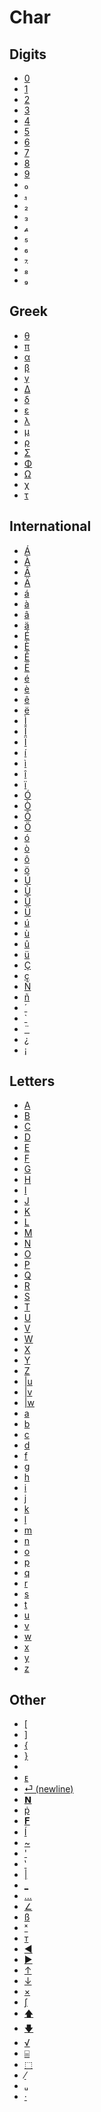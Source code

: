 # Char


## Digits

 * <a href="../tokens/0x30.md" title="0x30">0</a>
 * <a href="../tokens/0x31.md" title="0x31">1</a>
 * <a href="../tokens/0x32.md" title="0x32">2</a>
 * <a href="../tokens/0x33.md" title="0x33">3</a>
 * <a href="../tokens/0x34.md" title="0x34">4</a>
 * <a href="../tokens/0x35.md" title="0x35">5</a>
 * <a href="../tokens/0x36.md" title="0x36">6</a>
 * <a href="../tokens/0x37.md" title="0x37">7</a>
 * <a href="../tokens/0x38.md" title="0x38">8</a>
 * <a href="../tokens/0x39.md" title="0x39">9</a>
 * <a href="../tokens/0xBBE0.md" title="0xBBE0">₀</a>
 * <a href="../tokens/0xBBE1.md" title="0xBBE1">₁</a>
 * <a href="../tokens/0xBBE2.md" title="0xBBE2">₂</a>
 * <a href="../tokens/0xBBE3.md" title="0xBBE3">₃</a>
 * <a href="../tokens/0xBBE4.md" title="0xBBE4">₄</a>
 * <a href="../tokens/0xBBE5.md" title="0xBBE5">₅</a>
 * <a href="../tokens/0xBBE6.md" title="0xBBE6">₆</a>
 * <a href="../tokens/0xBBE7.md" title="0xBBE7">₇</a>
 * <a href="../tokens/0xBBE8.md" title="0xBBE8">₈</a>
 * <a href="../tokens/0xBBE9.md" title="0xBBE9">₉</a>

## Greek

 * <a href="../tokens/0x5B.md" title="0x5B">θ</a>
 * <a href="../tokens/0xAC.md" title="0xAC">π</a>
 * <a href="../tokens/0xBB9F.md" title="0xBB9F">α</a>
 * <a href="../tokens/0xBBA0.md" title="0xBBA0">β</a>
 * <a href="../tokens/0xBBA1.md" title="0xBBA1">γ</a>
 * <a href="../tokens/0xBBA2.md" title="0xBBA2">Δ</a>
 * <a href="../tokens/0xBBA3.md" title="0xBBA3">δ</a>
 * <a href="../tokens/0xBBA4.md" title="0xBBA4">ε</a>
 * <a href="../tokens/0xBBA5.md" title="0xBBA5">λ</a>
 * <a href="../tokens/0xBBA6.md" title="0xBBA6">μ</a>
 * <a href="../tokens/0xBBA8.md" title="0xBBA8">ρ</a>
 * <a href="../tokens/0xBBA9.md" title="0xBBA9">Σ</a>
 * <a href="../tokens/0xBBAB.md" title="0xBBAB">Φ</a>
 * <a href="../tokens/0xBBAC.md" title="0xBBAC">Ω</a>
 * <a href="../tokens/0xBBAE.md" title="0xBBAE">χ</a>
 * <a href="../tokens/0xBBCC.md" title="0xBBCC">τ</a>

## International

 * <a href="../tokens/0xBB6E.md" title="0xBB6E">Á</a>
 * <a href="../tokens/0xBB6F.md" title="0xBB6F">À</a>
 * <a href="../tokens/0xBB70.md" title="0xBB70">Â</a>
 * <a href="../tokens/0xBB71.md" title="0xBB71">Ä</a>
 * <a href="../tokens/0xBB72.md" title="0xBB72">á</a>
 * <a href="../tokens/0xBB73.md" title="0xBB73">à</a>
 * <a href="../tokens/0xBB74.md" title="0xBB74">â</a>
 * <a href="../tokens/0xBB75.md" title="0xBB75">ä</a>
 * <a href="../tokens/0xBB76.md" title="0xBB76">É</a>
 * <a href="../tokens/0xBB77.md" title="0xBB77">È</a>
 * <a href="../tokens/0xBB78.md" title="0xBB78">Ê</a>
 * <a href="../tokens/0xBB79.md" title="0xBB79">Ë</a>
 * <a href="../tokens/0xBB7A.md" title="0xBB7A">é</a>
 * <a href="../tokens/0xBB7B.md" title="0xBB7B">è</a>
 * <a href="../tokens/0xBB7C.md" title="0xBB7C">ê</a>
 * <a href="../tokens/0xBB7D.md" title="0xBB7D">ë</a>
 * <a href="../tokens/0xBB7F.md" title="0xBB7F">Ì</a>
 * <a href="../tokens/0xBB80.md" title="0xBB80">Î</a>
 * <a href="../tokens/0xBB81.md" title="0xBB81">Ï</a>
 * <a href="../tokens/0xBB82.md" title="0xBB82">í</a>
 * <a href="../tokens/0xBB83.md" title="0xBB83">ì</a>
 * <a href="../tokens/0xBB84.md" title="0xBB84">î</a>
 * <a href="../tokens/0xBB85.md" title="0xBB85">ï</a>
 * <a href="../tokens/0xBB86.md" title="0xBB86">Ó</a>
 * <a href="../tokens/0xBB87.md" title="0xBB87">Ò</a>
 * <a href="../tokens/0xBB88.md" title="0xBB88">Ô</a>
 * <a href="../tokens/0xBB89.md" title="0xBB89">Ö</a>
 * <a href="../tokens/0xBB8A.md" title="0xBB8A">ó</a>
 * <a href="../tokens/0xBB8B.md" title="0xBB8B">ò</a>
 * <a href="../tokens/0xBB8C.md" title="0xBB8C">ô</a>
 * <a href="../tokens/0xBB8D.md" title="0xBB8D">ö</a>
 * <a href="../tokens/0xBB8E.md" title="0xBB8E">Ú</a>
 * <a href="../tokens/0xBB8F.md" title="0xBB8F">Ù</a>
 * <a href="../tokens/0xBB90.md" title="0xBB90">Û</a>
 * <a href="../tokens/0xBB91.md" title="0xBB91">Ü</a>
 * <a href="../tokens/0xBB92.md" title="0xBB92">ú</a>
 * <a href="../tokens/0xBB93.md" title="0xBB93">ù</a>
 * <a href="../tokens/0xBB94.md" title="0xBB94">û</a>
 * <a href="../tokens/0xBB95.md" title="0xBB95">ü</a>
 * <a href="../tokens/0xBB96.md" title="0xBB96">Ç</a>
 * <a href="../tokens/0xBB97.md" title="0xBB97">ç</a>
 * <a href="../tokens/0xBB98.md" title="0xBB98">Ñ</a>
 * <a href="../tokens/0xBB99.md" title="0xBB99">ñ</a>
 * <a href="../tokens/0xBB9A.md" title="0xBB9A">´</a>
 * <a href="../tokens/0xBB9B.md" title="0xBB9B">`</a>
 * <a href="../tokens/0xBB9C.md" title="0xBB9C">¨</a>
 * <a href="../tokens/0xBB9D.md" title="0xBB9D">¿</a>
 * <a href="../tokens/0xBB9E.md" title="0xBB9E">¡</a>

## Letters

 * <a href="../tokens/0x41.md" title="0x41">A</a>
 * <a href="../tokens/0x42.md" title="0x42">B</a>
 * <a href="../tokens/0x43.md" title="0x43">C</a>
 * <a href="../tokens/0x44.md" title="0x44">D</a>
 * <a href="../tokens/0x45.md" title="0x45">E</a>
 * <a href="../tokens/0x46.md" title="0x46">F</a>
 * <a href="../tokens/0x47.md" title="0x47">G</a>
 * <a href="../tokens/0x48.md" title="0x48">H</a>
 * <a href="../tokens/0x49.md" title="0x49">I</a>
 * <a href="../tokens/0x4A.md" title="0x4A">J</a>
 * <a href="../tokens/0x4B.md" title="0x4B">K</a>
 * <a href="../tokens/0x4C.md" title="0x4C">L</a>
 * <a href="../tokens/0x4D.md" title="0x4D">M</a>
 * <a href="../tokens/0x4E.md" title="0x4E">N</a>
 * <a href="../tokens/0x4F.md" title="0x4F">O</a>
 * <a href="../tokens/0x50.md" title="0x50">P</a>
 * <a href="../tokens/0x51.md" title="0x51">Q</a>
 * <a href="../tokens/0x52.md" title="0x52">R</a>
 * <a href="../tokens/0x53.md" title="0x53">S</a>
 * <a href="../tokens/0x54.md" title="0x54">T</a>
 * <a href="../tokens/0x55.md" title="0x55">U</a>
 * <a href="../tokens/0x56.md" title="0x56">V</a>
 * <a href="../tokens/0x57.md" title="0x57">W</a>
 * <a href="../tokens/0x58.md" title="0x58">X</a>
 * <a href="../tokens/0x59.md" title="0x59">Y</a>
 * <a href="../tokens/0x5A.md" title="0x5A">Z</a>
 * <a href="../tokens/0x5E80.md" title="0x5E80">|u</a>
 * <a href="../tokens/0x5E81.md" title="0x5E81">|v</a>
 * <a href="../tokens/0x5E82.md" title="0x5E82">|w</a>
 * <a href="../tokens/0xBBB0.md" title="0xBBB0">a</a>
 * <a href="../tokens/0xBBB1.md" title="0xBBB1">b</a>
 * <a href="../tokens/0xBBB2.md" title="0xBBB2">c</a>
 * <a href="../tokens/0xBBB3.md" title="0xBBB3">d</a>
 * <a href="../tokens/0xBBB5.md" title="0xBBB5">f</a>
 * <a href="../tokens/0xBBB6.md" title="0xBBB6">g</a>
 * <a href="../tokens/0xBBB7.md" title="0xBBB7">h</a>
 * <a href="../tokens/0xBBB8.md" title="0xBBB8">i</a>
 * <a href="../tokens/0xBBB9.md" title="0xBBB9">j</a>
 * <a href="../tokens/0xBBBA.md" title="0xBBBA">k</a>
 * <a href="../tokens/0xBBBC.md" title="0xBBBC">l</a>
 * <a href="../tokens/0xBBBD.md" title="0xBBBD">m</a>
 * <a href="../tokens/0xBBBE.md" title="0xBBBE">n</a>
 * <a href="../tokens/0xBBBF.md" title="0xBBBF">o</a>
 * <a href="../tokens/0xBBC0.md" title="0xBBC0">p</a>
 * <a href="../tokens/0xBBC1.md" title="0xBBC1">q</a>
 * <a href="../tokens/0xBBC2.md" title="0xBBC2">r</a>
 * <a href="../tokens/0xBBC3.md" title="0xBBC3">s</a>
 * <a href="../tokens/0xBBC4.md" title="0xBBC4">t</a>
 * <a href="../tokens/0xBBC5.md" title="0xBBC5">u</a>
 * <a href="../tokens/0xBBC6.md" title="0xBBC6">v</a>
 * <a href="../tokens/0xBBC7.md" title="0xBBC7">w</a>
 * <a href="../tokens/0xBBC8.md" title="0xBBC8">x</a>
 * <a href="../tokens/0xBBC9.md" title="0xBBC9">y</a>
 * <a href="../tokens/0xBBCA.md" title="0xBBCA">z</a>

## Other

 * <a href="../tokens/0x06.md" title="0x06">[</a>
 * <a href="../tokens/0x07.md" title="0x07">]</a>
 * <a href="../tokens/0x08.md" title="0x08">{</a>
 * <a href="../tokens/0x09.md" title="0x09">}</a>
 * <a href="../tokens/0x29.md" title="0x29"> </a>
 * <a href="../tokens/0x3B.md" title="0x3B">ᴇ</a>
 * <a href="../tokens/0x3F.md" title="0x3F">⏎ (newline)</a>
 * <a href="../tokens/0x632B.md" title="0x632B">𝗡</a>
 * <a href="../tokens/0xBBAD.md" title="0xBBAD">ṗ</a>
 * <a href="../tokens/0xBBAF.md" title="0xBBAF">𝐅</a>
 * <a href="../tokens/0xBBCD.md" title="0xBBCD">Í</a>
 * <a href="../tokens/0xBBCF.md" title="0xBBCF">~</a>
 * <a href="../tokens/0xBBD0.md" title="0xBBD0">'</a>
 * <a href="../tokens/0xBBD5.md" title="0xBBD5">‛</a>
 * <a href="../tokens/0xBBD8.md" title="0xBBD8">|</a>
 * <a href="../tokens/0xBBD9.md" title="0xBBD9">_</a>
 * <a href="../tokens/0xBBDB.md" title="0xBBDB">…</a>
 * <a href="../tokens/0xBBDC.md" title="0xBBDC">∠</a>
 * <a href="../tokens/0xBBDD.md" title="0xBBDD">ß</a>
 * <a href="../tokens/0xBBDE.md" title="0xBBDE">ˣ</a>
 * <a href="../tokens/0xBBDF.md" title="0xBBDF">ᴛ</a>
 * <a href="../tokens/0xBBEB.md" title="0xBBEB">◄</a>
 * <a href="../tokens/0xBBEC.md" title="0xBBEC">►</a>
 * <a href="../tokens/0xBBED.md" title="0xBBED">↑</a>
 * <a href="../tokens/0xBBEE.md" title="0xBBEE">↓</a>
 * <a href="../tokens/0xBBF0.md" title="0xBBF0">×</a>
 * <a href="../tokens/0xBBF1.md" title="0xBBF1">∫</a>
 * <a href="../tokens/0xBBF2.md" title="0xBBF2">🡅</a>
 * <a href="../tokens/0xBBF3.md" title="0xBBF3">🡇</a>
 * <a href="../tokens/0xBBF4.md" title="0xBBF4">√</a>
 * <a href="../tokens/0xBBF5.md" title="0xBBF5">⌸</a>
 * <a href="../tokens/0xEF1E.md" title="0xEF1E">⬚</a>
 * <a href="../tokens/0xEF2E.md" title="0xEF2E">⁄</a>
 * <a href="../tokens/0xEF2F.md" title="0xEF2F">ᵤ</a>
 * <a href="../tokens/0xEF73.md" title="0xEF73">·</a>

